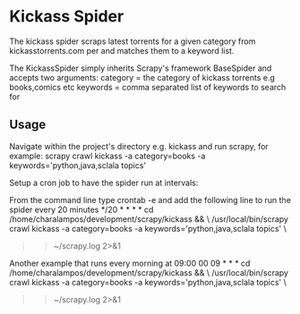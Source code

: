 Kickass Spider
================

The kickass spider scraps latest torrents for a given category from kickasstorrents.com per 
and matches them to a keyword list.

The KickassSpider simply inherits Scrapy's framework BaseSpider and accepts two arguments:
	category = the category of kickass torrents e.g books,comics etc
	keywords = comma separated list of keywords to search for


Usage
-----
Navigate within the project's directory e.g. kickass and run scrapy, for example:
scrapy crawl kickass -a category=books -a keywords='python,java,sclala topics'

Setup a cron job to have the spider run at intervals:

From the command line type
crontab -e
and add the following line to run the spider every 20 minutes
*/20 * * * * cd /home/charalampos/development/scrapy/kickass &&  \ 
/usr/local/bin/scrapy crawl kickass -a category=books -a keywords='python,java,sclala topics' \ 
>> ~/scrapy.log 2>&1

Another example that runs every morning at 09:00
00 09 * * * cd /home/charalampos/development/scrapy/kickass &&  \ 
/usr/local/bin/scrapy crawl kickass -a category=books -a keywords='python,java,sclala topics' \ 
>> ~/scrapy.log 2>&1



